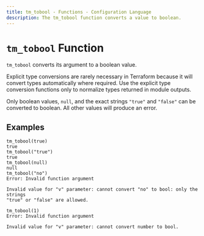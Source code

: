 ```yaml
---
title: tm_tobool - Functions - Configuration Language
description: The tm_tobool function converts a value to boolean.
---
```


# `tm_tobool` Function

`tm_tobool` converts its argument to a boolean value.

Explicit type conversions are rarely necessary in Terraform because it will
convert types automatically where required. Use the explicit type conversion
functions only to normalize types returned in module outputs.

Only boolean values, `null`, and the exact strings `"true"` and `"false"` can be
converted to boolean. All other values will produce an error.

## Examples

```
tm_tobool(true)
true
tm_tobool("true")
true
tm_tobool(null)
null
tm_tobool("no")
Error: Invalid function argument

Invalid value for "v" parameter: cannot convert "no" to bool: only the strings
"true" or "false" are allowed.

tm_tobool(1)
Error: Invalid function argument

Invalid value for "v" parameter: cannot convert number to bool.
```
